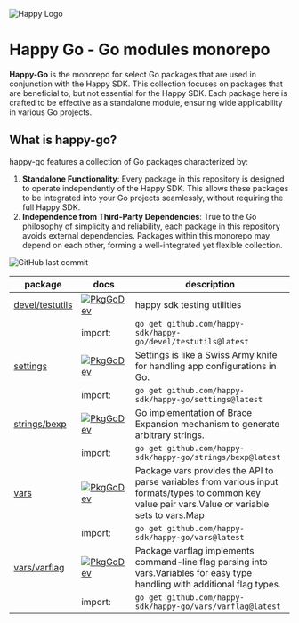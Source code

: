![Happy Logo](https://raw.githubusercontent.com/happy-sdk/happy/main/assets/images/happy.svg)

# Happy Go - Go modules monorepo

**Happy-Go** is the monorepo for select Go packages that are used in conjunction with the Happy SDK. This collection focuses on packages that are beneficial to, but not essential for the Happy SDK. Each package here is crafted to be effective as a standalone module, ensuring wide applicability in various Go projects.

## What is happy-go?

happy-go features a collection of Go packages characterized by:
1. **Standalone Functionality**: Every package in this repository is designed to operate independently of the Happy SDK. This allows these packages to be integrated into your Go projects seamlessly, without requiring the full Happy SDK.
2. **Independence from Third-Party Dependencies**: True to the Go philosophy of simplicity and reliability, each package in this repository avoids external dependencies. Packages within this monorepo may depend on each other, forming a well-integrated yet flexible collection.

![GitHub last commit](https://img.shields.io/github/last-commit/happy-sdk/happy-go)

| package | docs | description |
| --- | --- | --- |
| [devel/testutils](./devel/testutils) | [![PkgGoDev](https://pkg.go.dev/badge/github.com/happy-sdk/happy-go)](https://pkg.go.dev/github.com/happy-sdk/happy-go/devel/testutils) | happy sdk testing utilities |
| | import: | `go get github.com/happy-sdk/happy-go/devel/testutils@latest` |
| [settings](./settings) | [![PkgGoDev](https://pkg.go.dev/badge/github.com/happy-sdk/happy-go)](https://pkg.go.dev/github.com/happy-sdk/happy-go/settings) | Settings is like a Swiss Army knife for handling app configurations in Go. |
| | import: | `go get github.com/happy-sdk/happy-go/settings@latest` |
| [strings/bexp](./strings/bexp) | [![PkgGoDev](https://pkg.go.dev/badge/github.com/happy-sdk/happy-go)](https://pkg.go.dev/github.com/happy-sdk/happy-go/strings/bexp) | Go implementation of Brace Expansion mechanism to generate arbitrary strings. |
| | import: | `go get github.com/happy-sdk/happy-go/strings/bexp@latest` |
| [vars](./vars) | [![PkgGoDev](https://pkg.go.dev/badge/github.com/happy-sdk/happy-go)](https://pkg.go.dev/github.com/happy-sdk/happy-go/vars) | Package vars provides the API to parse variables from various input formats/types to common key value pair vars.Value or variable sets to vars.Map |
| | import: | `go get github.com/happy-sdk/happy-go/vars@latest` |
| [vars/varflag](./vars/varflag) | [![PkgGoDev](https://pkg.go.dev/badge/github.com/happy-sdk/happy-go)](https://pkg.go.dev/github.com/happy-sdk/happy-go/vars/varflag) | Package varflag implements command-line flag parsing into vars.Variables for easy type handling with additional flag types. |
| | import: | `go get github.com/happy-sdk/happy-go/vars/varflag@latest` |
